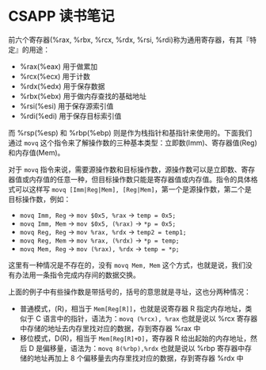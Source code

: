 # CSAPP 读书笔记


前六个寄存器(%rax, %rbx, %rcx, %rdx, %rsi, %rdi)称为通用寄存器，有其『特定』的用途：

* %rax(%eax) 用于做累加
* %rcx(%ecx) 用于计数
* %rdx(%edx) 用于保存数据
* %rbx(%ebx) 用于做内存查找的基础地址
* %rsi(%esi) 用于保存源索引值
* %rdi(%edi) 用于保存目标索引值

而 %rsp(%esp) 和 %rbp(%ebp) 则是作为栈指针和基指针来使用的。下面我们通过 `movq` 这个指令来了解操作数的三种基本类型：立即数(Imm)、寄存器值(Reg)和内存值(Mem)。

对于 `movq` 指令来说，需要源操作数和目标操作数，源操作数可以是立即数、寄存器值或内存值的任意一种，但目标操作数只能是寄存器值或内存值。指令的具体格式可以这样写 `movq [Imm|Reg|Mem], [Reg|Mem]`，第一个是源操作数，第二个是目标操作数，例如：

* `movq Imm, Reg` -> `mov $0x5, %rax` -> `temp = 0x5;`
* `movq Imm, Mem` -> `mov $0x5, (%rax)` -> `*p = 0x5;`
* `movq Reg, Reg` -> `mov %rax, %rdx` -> `temp2 = temp1;`
* `movq Reg, Mem` -> `mov %rax, (%rdx)` -> `*p = temp;`
* `movq Mem, Reg` -> `mov (%rax), %rdx` -> `temp = *p;`

这里有一种情况是不存在的，没有 `movq Mem, Mem` 这个方式，也就是说，我们没有办法用一条指令完成内存间的数据交换。

上面的例子中有些操作数是带括号的，括号的意思就是寻址，这也分两种情况：

* 普通模式，(R)，相当于 `Mem[Reg[R]]`，也就是说寄存器 R 指定内存地址，类似于 C 语言中的指针，语法为：`movq (%rcx), %rax` 也就是说以 %rcx 寄存器中存储的地址去内存里找对应的数据，存到寄存器 %rax 中
* 移位模式，D(R)，相当于 `Mem[Reg[R]+D]`，寄存器 R 给出起始的内存地址，然后 D 是偏移量，语法为：`movq 8(%rbp),%rdx` 也就是说以 %rbp 寄存器中存储的地址再加上 8 个偏移量去内存里找对应的数据，存到寄存器 %rdx 中
